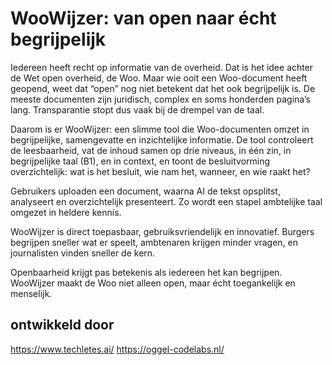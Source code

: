 # WooWijzer: van open naar écht begrijpelijk

Iedereen heeft recht op informatie van de overheid. Dat is het idee achter de Wet open overheid, de Woo. Maar wie ooit een Woo-document heeft geopend, weet dat “open” nog niet betekent dat het ook begrijpelijk is. De meeste documenten zijn juridisch, complex en soms honderden pagina’s lang. Transparantie stopt dus vaak bij de drempel van de taal.

Daarom is er WooWijzer: een slimme tool die Woo-documenten omzet in begrijpelijke, samengevatte en inzichtelijke informatie. De tool controleert de leesbaarheid, vat de inhoud samen op drie niveaus, in één zin, in begrijpelijke taal (B1), en in context, en toont de besluitvorming overzichtelijk: wat is het besluit, wie nam het, wanneer, en wie raakt het?

Gebruikers uploaden een document, waarna AI de tekst opsplitst, analyseert en overzichtelijk presenteert. Zo wordt een stapel ambtelijke taal omgezet in heldere kennis.

WooWijzer is direct toepasbaar, gebruiksvriendelijk en innovatief. Burgers begrijpen sneller wat er speelt, ambtenaren krijgen minder vragen, en journalisten vinden sneller de kern.

Openbaarheid krijgt pas betekenis als iedereen het kan begrijpen. WooWijzer maakt de Woo niet alleen open, maar écht toegankelijk en menselijk.

## ontwikkeld door
https://www.techletes.ai/
https://oggel-codelabs.nl/